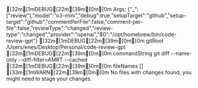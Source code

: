 [32m[1mDEBUG[22m[39m[0m[0m	Args: {"_":["review"],"model":"o3-mini","debug":true,"setupTarget":"github","setup-target":"github","commentPerFile":false,"comment-per-file":false,"reviewType":"changed","review-type":"changed","provider":"openai","$0":"/opt/homebrew/bin/code-review-gpt"}
[32m[1mDEBUG[22m[39m[0m[0m	gitRoot /Users/enes/Desktop/Personal/code-review-gpt
[32m[1mDEBUG[22m[39m[0m[0m	commandString git diff --name-only --diff-filter=AMRT --cached
[32m[1mDEBUG[22m[39m[0m[0m	fileNames []
[33m[1mWARN[22m[39m[0m[0m	No files with changes found, you might need to stage your changes.
